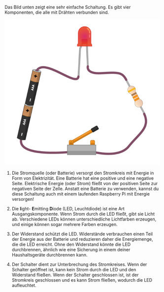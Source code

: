 Das Bild unten zeigt eine sehr einfache Schaltung. Es gibt vier Komponenten, die alle mit Drähten verbunden sind.

![Einfache Schaltung](images/simple-circuit.png)

1. Die Stromquelle (oder Batterie) versorgt den Stromkreis mit Energie in Form von Elektrizität. Eine Batterie hat eine positive und eine negative Seite. Elektrische Energie (oder Strom) fließt von der positiven Seite zur negativen Seite der Zelle. Anstatt eine Batterie zu verwenden, kannst du diese Schaltung auch mit einem laufenden Raspberry Pi mit Energie versorgen!

1. Die **l**ight- **E**mitting **D**iode (LED, Leuchtdiode) ist eine Art Ausgangskomponente. Wenn Strom durch die LED fließt, gibt sie Licht ab. Verschiedene LEDs können unterschiedliche Lichtfarben erzeugen, und einige können sogar mehrere Farben erzeugen.

1. Der Widerstand schützt die LED. Widerstände verbrauchen einen Teil der Energie aus der Batterie und reduzieren daher die Energiemenge, die die LED erreicht. Ohne den Widerstand könnte die LED durchbrennen, ähnlich wie eine Sicherung in einem deiner Haushaltsgeräte durchbrennen kann.

1. Der Schalter dient zur Unterbrechung des Stromkreises. Wenn der Schalter geöffnet ist, kann kein Strom durch die LED und den Widerstand fließen. Wenn der Schalter geschlossen ist, ist der Stromkreis geschlossen und es kann Strom fließen, wodurch die LED aufleuchtet.
